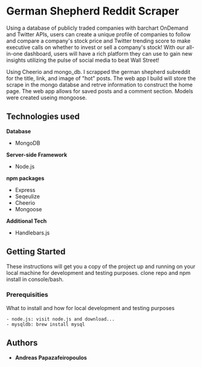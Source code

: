 # German Shepherd Reddit Scraper

Using a database of publicly traded companies with barchart OnDemand and Twitter APIs, users can create a unique profile of companies to follow and compare a company's stock price and Twitter trending score to make executive calls on whether to invest or sell a company's stock! With our all-in-one dashboard, users will have a rich platform they can use to gain new insights utilizing the pulse of social media to beat Wall Street!

Using Cheerio and mongo_db. I scrapped the german shepherd subreddit for the title, link, and image of "hot" posts. The web app I build will store the scrape in the mongo databse and retrve information to construct the home page. The web app allows for saved posts and a comment section. Models were created useing mongoose. 

## Technologies used

**Database**
- MongoDB

**Server-side Framework**
- Node.js

**npm packages**
- Express
- Seqeulize
- Cheerio
- Mongoose

**Additional Tech**
- Handlebars.js

## Getting Started

These instructions will get you a copy of the project up and running on your local machine for development and testing purposes.
clone repo and npm install in console/bash.

### Prerequisities

What to install and how for local development and testing purposes

```
- node.js: visit node.js and download...
- mysqldb: brew install mysql
```



## Authors
* **Andreas Papazafeiropoulos**

